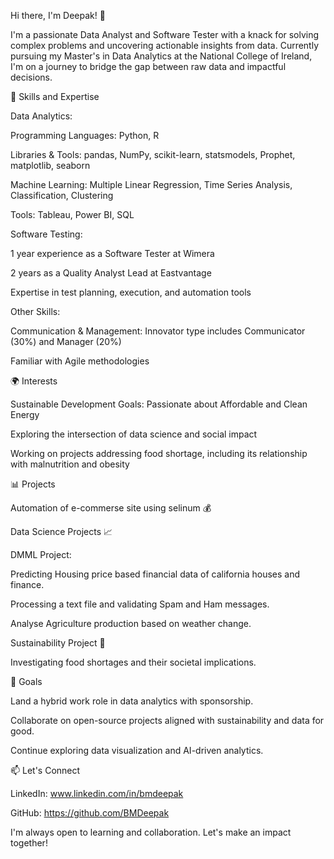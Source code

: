 Hi there, I'm Deepak! 👋

I'm a passionate Data Analyst and Software Tester with a knack for solving complex problems and uncovering actionable insights from data. Currently pursuing my Master's in Data Analytics at the National College of Ireland, I'm on a journey to bridge the gap between raw data and impactful decisions.

🚀 Skills and Expertise

Data Analytics:

Programming Languages: Python, R

Libraries & Tools: pandas, NumPy, scikit-learn, statsmodels, Prophet, matplotlib, seaborn

Machine Learning: Multiple Linear Regression, Time Series Analysis, Classification, Clustering

Tools: Tableau, Power BI, SQL

Software Testing:

1 year experience as a Software Tester at Wimera

2 years as a Quality Analyst Lead at Eastvantage

Expertise in test planning, execution, and automation tools

Other Skills:

Communication & Management: Innovator type includes Communicator (30%) and Manager (20%)

Familiar with Agile methodologies

🌍 Interests

Sustainable Development Goals: Passionate about Affordable and Clean Energy

Exploring the intersection of data science and social impact

Working on projects addressing food shortage, including its relationship with malnutrition and obesity

📊 Projects

Automation of e-commerse site using selinum 💰


Data Science Projects 📈

DMML Project:

Predicting Housing price based financial data of california houses and finance.

Processing a text file and validating Spam and Ham messages.

Analyse Agriculture production based on weather change.

Sustainability Project 🌱

Investigating food shortages and their societal implications.

🎯 Goals

Land a hybrid work role in data analytics with sponsorship.

Collaborate on open-source projects aligned with sustainability and data for good.

Continue exploring data visualization and AI-driven analytics.

📫 Let's Connect

LinkedIn: www.linkedin.com/in/bmdeepak

GitHub: https://github.com/BMDeepak


I'm always open to learning and collaboration. Let's make an impact together!

